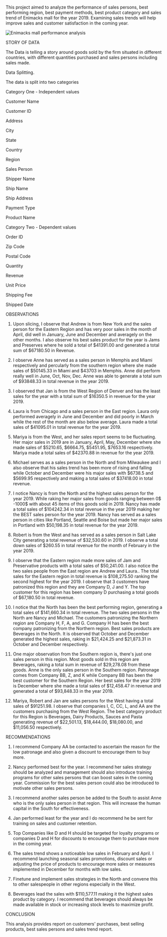 This project aimed to analyze the performance of sales persons, best performing region, best payment methods, best product category and sales trend of Enimacks mall for the year 2019. Examining sales trends will help improve sales and customer satisfaction in the coming year.

 ![Enimacks mall performance analysis](https://github.com/user-attachments/assets/0e7c0338-f1fe-465c-97cd-df161c8fc1b4)


STORY OF DATA

The Data is telling a story around goods sold by  the firm situated in different countries, with different quantities purchased and sales persons including sales made.

Data Splitting.

The data is split into two categories

Category One - Independent values

Customer Name

Customer ID

Address

City

State

Country

Region

Sales Person

Shipper Name

Ship Name

Ship Address

Payment Type

Product Name

 

Category Two - Dependent values

Order ID

Zip Code

Postal Code

Quantity

Revenue

Unit Price

Shipping Fee

Shipped Date

 

OBSERVATIONS

1. Upon slicing, I observe that  Andrew is from  New York and the sales person for the Eastern Region and has very poor sales in the month of April, did well in January, June and December and averagely on the other months. I also observe his best sales product for the year is Jams and Preserves where he sold a total of $41391.00 and generated a total sum of $67180.50 in Revenue.

2. I observe  Anne has served as a sales person in Memphis and Miami respectively and percularly from the southern region  where she made sales of $50145.33 in Miami and $43703 in Memphis. Anne did perform really well in June, Oct, Nov, Dec. Anne was able to generate a total sum of $93848.33 in total revenue in the year 2019.

3. I observed that Jan is from the West Region of Denver and  has the least sales for the year with a total sum of $16350.5 in revenue for the year 2019. 

4. Laura is from Chicago and a sales person in the East region. Laura only performed averagely in June and December and did poorly in March while the rest of the month are also below average. Laura made a total sales of $41095.01 in total revenue for the year 2019. 

5. Mariya is from the West, and her sales report seems to be fluctuating. Her major sales in 2019 are in January, April, May, December where she made sales of $5210.65, $6664.75, $5451.95, $7653.16 respectively. Mariya made a total sales of $42370.88 in revenue for the year 2019.

6. Michael serves as a sales person in the North and from Milwaukee and I also observe that his sales trend has been more of rising and falling while October and December were his major sales with $6738.5 and $5699.95 respectively and making a total sales of $37418.00 in total revenue.  

7. I notice Nancy is from the North and the highest sales person for the year 2019. While raking her major sales from goods ranging between 0$ -1000$ with about 45 items of this goods sold in 2019. Nancy has made a total sales of $104242.34 in total revenue in the year 2019 making her the BEST sales person for the year 2019. Nancy has served as a sales person in cities like Portland, Seattle and Boise but made her major sales in Portland with $50,198.35 in total revenue for the year 2019.

8. Robert is from the West and has served as a sales person in Salt Lake City generating a total revenue of $32,530.60 in 2019. I observe a total down sales of $260.55 in total revenue for the month of February in the year 2019.

9. I observe that the Eastern region made more sales of Jam and Preservative products with a total sales of $50,241.00. I also notice the two sales people from the East region are Andrew and Laura.. The total sales for the Eastern region in total revenue is $108,275.50 ranking the second highest for the year 2019. I observe that 3 customers have patronized this region and they are Company D, J and Y. The top customer for this region has been company D purchasing a total goods of $67,180.50 in total revenue.

10. I notice that the North has been the best performing region, generating a total sales of $141,660.34 in total revenue. The two sales persons in the North are Nancy and Michael. The customers patronizing the Northern region are Company H, F, A, and G. Company H has been the best company patronizing from the Northern region. Best sales products are Beverages in the North. It is observed that October and December generated the highest sales, raking in $21,424.25 and $21,873.31 in October and December respectively.

11. One major observation from the Southern region is, there's just one sales person in this region. Most goods sold in this region are Beverages, raking a total sum in revenue of $29,278.08 from these goods. Anne is the only sales person in the Southern region. Patronage comes from Company BB, Z, and K while Company BB has been the best customer for the Southern Region. Her best sales for the year 2019 is December where she made a total sales of $12,458.47 in revenue and generated a total of $93,848.33 in the year 2019.

12. Mariya, Robert and Jan are sales persons for the West having a total sales of $91251.98. I observe that companies I, C, CC, L, and AA are the customers purchasing from the West Region. The best category product for this Region is Beverages, Dairy Products, Sauces and Pasta generating revenue of $22,501.13, $18,444.00, $18,080.00, and $11,056.50 respectively.

 

RECOMMENDATIONS

1. I recommend Company AA be contacted to ascertain the reason for the low patronage and also given a discount to encourage them to buy more. 

2. Nancy performed best for the year. I recommend her sales strategy should be analyzed and management should also introduce training programs for other sales persons that can boost sales in the coming year. Commission for the best sales person could also be introduced to motivate other sales persons.

3. I recommend another sales person be added to the South to assist Anne who is the only sales person in that region. This will increase the human capital in the South for effectiveness.

4. Jan performed least for the year and I do recommend he be sent for training on sales and customer retention.

5. Top Companies like D and H should be targeted for loyalty programs or companies D and H for discounts to encourage them to purchase more in the coming year.

6. The sales trend shows a noticeable low sales in February and April. I recommend launching seasonal sales promotions, discount sales or adjusting the price of products to encourage more sales or measures implemented in December for months with low sales.

7. Finetune and implement sales strategies in the North and convene this to other salespeople in other regions especially in the West.

8. Beverages lead the sales with $110,577.11 making it the highest sales product by category. I recommend that beverages should always be made available in stock or increasing stock levels to maximize profit.

 

CONCLUSION

This analysis provides report on customers' purchases, best selling products, best sales persons and sales trend report.

 
